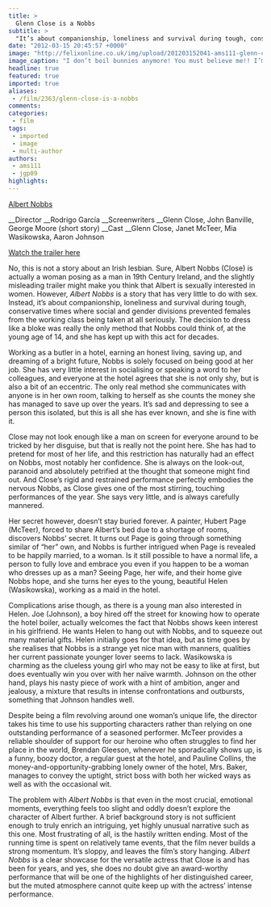```yaml
---
title: >
  Glenn Close is a Nobbs
subtitle: >
  "It’s about companionship, loneliness and survival during tough, conservative times"
date: "2012-03-15 20:45:57 +0000"
image: "http://felixonline.co.uk/img/upload/201203152041-ams111-glenn-close-albert-nobbs-and-mia-wasikowska.jpg"
image_caption: "I don’t boil bunnies anymore! You must believe me!! I’m not crazy!!!"
headline: true
featured: true
imported: true
aliases:
 - /film/2363/glenn-close-is-a-nobbs
comments:
categories:
 - film
tags:
 - imported
 - image
 - multi-author
authors:
 - ams111
 - jgp09
highlights:
---
```


[Albert Nobbs](http://www.imdb.com/title/tt1602098/)

__Director __Rodrigo García
__Screenwriters __Glenn Close, John Banville, George Moore (short story)
__Cast __Glenn Close, Janet McTeer, Mia Wasikowska, Aaron Johnson

[Watch the trailer here](http://www.youtube.com/watch?v=P-BF1YE9BEM)

No, this is not a story about an Irish lesbian. Sure, Albert Nobbs (Close) is actually a woman posing as a man in 19th Century Ireland, and the slightly misleading trailer might make you think that Albert is sexually interested in women. However, _Albert Nobbs_ is a story that has very little to do with sex. Instead, it’s about companionship, loneliness and survival during tough, conservative times where social and gender divisions prevented females from the working class being taken at all seriously. The decision to dress like a bloke was really the only method that Nobbs could think of, at the young age of 14, and she has kept up with this act for decades.

Working as a butler in a hotel, earning an honest living, saving up, and dreaming of a bright future, Nobbs is solely focused on being good at her job. She has very little interest in socialising or speaking a word to her colleagues, and everyone at the hotel agrees that she is not only shy, but is also a bit of an eccentric. The only real method she communicates with anyone is in her own room, talking to herself as she counts the money she has managed to save up over the years. It’s sad and depressing to see a person this isolated, but this is all she has ever known, and she is fine with it.

Close may not look enough like a man on screen for everyone around to be tricked by her disguise, but that is really not the point here. She has had to pretend for most of her life, and this restriction has naturally had an effect on Nobbs, most notably her confidence. She is always on the look-out, paranoid and absolutely petrified at the thought that someone might find out. And Close’s rigid and restrained performance perfectly embodies the nervous Nobbs, as Close gives one of the most stirring, touching performances of the year. She says very little, and is always carefully mannered.

Her secret however, doesn’t stay buried forever. A painter, Hubert Page (McTeer), forced to share Albert’s bed due to a shortage of rooms, discovers Nobbs’ secret. It turns out Page is going through something similar of “her” own, and Nobbs is further intrigued when Page is revealed to be happily married, to a woman. Is it still possible to have a normal life, a person to fully love and embrace you even if you happen to be a woman who dresses up as a man? Seeing Page, her wife, and their home give Nobbs hope, and she turns her eyes to the young, beautiful Helen (Wasikowska), working as a maid in the hotel.

Complications arise though, as there is a young man also interested in Helen. Joe (Johnson), a boy hired off the street for knowing how to operate the hotel boiler, actually welcomes the fact that Nobbs shows keen interest in his girlfriend. He wants Helen to hang out with Nobbs, and to squeeze out many material gifts. Helen initially goes for that idea, but as time goes by she realises that Nobbs is a strange yet nice man with manners, qualities her current passionate younger lover seems to lack. Wasikowska is charming as the clueless young girl who may not be easy to like at first, but does eventually win you over with her naïve warmth. Johnson on the other hand, plays his nasty piece of work with a hint of ambition, anger and jealousy, a mixture that results in intense confrontations and outbursts, something that Johnson handles well.

Despite being a film revolving around one woman’s unique life, the director takes his time to use his supporting characters rather than relying on one outstanding performance of a seasoned performer. McTeer provides a reliable shoulder of support for our heroine who often struggles to find her place in the world, Brendan Gleeson, whenever he sporadically shows up, is a funny, boozy doctor, a regular guest at the hotel, and Pauline Collins, the money-and-opportunity-grabbing lonely owner of the hotel, Mrs. Baker, manages to convey the uptight, strict boss with both her wicked ways as well as with the occasional wit.

The problem with _Albert Nobbs_ is that even in the most crucial, emotional moments, everything feels too slight and oddly doesn’t explore the character of Albert further. A brief background story is not sufficient enough to truly enrich an intriguing, yet highly unusual narrative such as this one. Most frustrating of all, is the hastily written ending. Most of the running time is spent on relatively tame events, that the film never builds a strong momentum. It’s sloppy, and leaves the film’s story hanging. _Albert Nobbs_ is a clear showcase for the versatile actress that Close is and has been for years, and yes, she does no doubt give an award-worthy performance that will be one of the highlights of her distinguished career, but the muted atmosphere cannot quite keep up with the actress’ intense performance.
